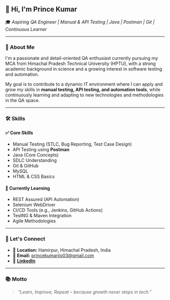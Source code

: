 ## 👋 Hi, I'm Prince Kumar

🎓 *Aspiring QA Engineer | Manual & API Testing | Java | Postman | Git | Continuous Learner*

---

### 💼 About Me

I'm a passionate and detail-oriented QA enthusiast currently pursuing my MCA from Himachal Pradesh Technical University (HPTU), with a strong academic background in science and a growing interest in software testing and automation.

My goal is to contribute to a dynamic IT environment where I can apply and grow my skills in **manual testing, API testing, and automation tools**, while continuously learning and adapting to new technologies and methodologies in the QA space.

---

### 🛠️ Skills

#### ✅ Core Skills

* Manual Testing (STLC, Bug Reporting, Test Case Design)
* API Testing using **Postman**
* Java (Core Concepts)
* SDLC Understanding
* Git & GitHub
* MySQL
* HTML & CSS Basics

#### 🚀 Currently Learning

* REST Assured (API Automation)
* Selenium WebDriver
* CI/CD Tools (e.g., Jenkins, GitHub Actions)
* TestNG & Maven Integration
* Agile Methodologies

---

### 📢 Let's Connect

* 📍 **Location:** Hamirpur, Himachal Pradesh, India
* 📧 **Email:** [princekumarjio03@gmail.com](mailto:princekumarjio03@gmail.com)
* 🔗 [**LinkedIn**](https://www.linkedin.com/in/prince-kumar-75b0412b7)

---

### 📚 Motto

> *“Learn, Improve, Repeat – because growth never stops in tech.”*
